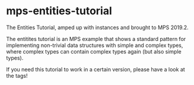 # mps-entities-tutorial
The Entities Tutorial, amped up with instances and brought to MPS 2019.2.

The entitites tutorial is an MPS example that shows a standard pattern for implementing non-trivial data structures with simple and complex types, where complex types can contain complex types again (but also simple types).

If you need this tutorial to work in a certain version, please have a look at the tags!
